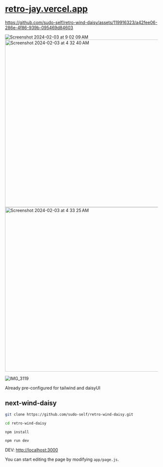 # <a href="https://retro-jay.vercel.app/">retro-jay.vercel.app</a>
https://github.com/sudo-self/retro-wind-daisy/assets/119916323/a42fee06-286e-4f86-939b-095469d84603


![Screenshot 2024-02-03 at 9 02 09 AM](https://github.com/sudo-self/retro-wind-daisy/assets/119916323/9486535e-f01d-4245-a26a-40392e80a14d)
<img width="551" alt="Screenshot 2024-02-03 at 4 32 40 AM" src="https://github.com/sudo-self/retro-wind-daisy/assets/119916323/47643920-c785-4252-bcd0-8e97ca43d53b">
<img width="541" alt="Screenshot 2024-02-03 at 4 33 25 AM" src="https://github.com/sudo-self/retro-wind-daisy/assets/119916323/313e2702-2185-4b77-9987-fa7b8f490c6e">

![IMG_3119](https://github.com/sudo-self/retro-wind-daisy/assets/119916323/abe01afe-2715-4a50-b38e-ab84596c2676)



Already pre-configured for tailwind and daisyUI

## next-wind-daisy

```bash
git clone https://github.com/sudo-self/retro-wind-daisy.git

cd retro-wind-daisy

npm install

npm run dev
```

DEV: [http://localhost:3000](http://localhost:3000) 

You can start editing the page by modifying `app/page.js`.

